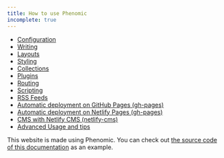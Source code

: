```yaml
---
title: How to use Phenomic
incomplete: true
---
```


- [Configuration](configuration/)
- [Writing](write/)
- [Layouts](layouts/)
- [Styling](styling/)
- [Collections](collections/)
- [Plugins](plugins/)
- [Routing](routing/)
- [Scripting](scripting/)
- [RSS Feeds](feeds/)
- [Automatic deployment on GitHub Pages (gh-pages)](gh-pages/)
- [Automatic deployment on Netlify Pages (gh-pages)](netlify-pages/)
- [CMS with Netlify CMS (netlify-cms)](netlify-cms/)
- [Advanced Usage and tips](../advanced/)

This website is made using Phenomic. You can check out
[the source code of this documentation](https://github.com/MoOx/phenomic/tree/master/docs)
as an example.
